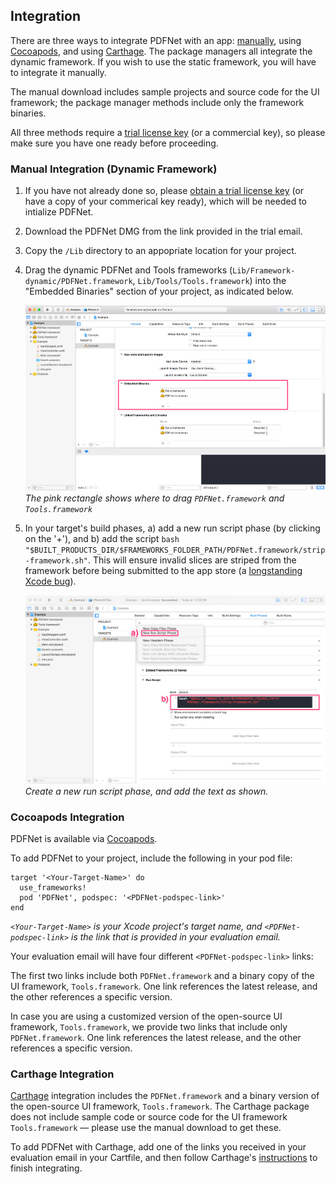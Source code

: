 ## Integration

There are three ways to integrate PDFNet with an app: [manually](./index.html#Manual-Integration-(Dynamic-Framework)), using [Cocoapods](./index.html#Cocoapods), and using [Carthage](./index.html#CocoapodsCarthage). The package managers all integrate the dynamic framework. If you wish to use the static framework, you will have to integrate it manually.

The manual download includes sample projects and source code for the UI framework; the package manager methods include only the framework binaries.

All three methods require a [trial license key](https://www.pdftron.com/pdfnet/mobile/request_trial.html) (or a commercial key), so please make sure you have one ready before proceeding.

### Manual Integration (Dynamic Framework)


1. If you have not already done so, please [obtain a trial license key](https://www.pdftron.com/pdfnet/mobile/request_trial.html) (or have a copy of your commerical key ready), which will be needed to intialize PDFNet.
2. Download the PDFNet DMG from the link provided in the trial email.
3. Copy the `/Lib` directory to an appopriate location for your project.
4. Drag the dynamic PDFNet and Tools frameworks (`Lib/Framework-dynamic/PDFNet.framework`, `Lib/Tools/Tools.framework`) into the "Embedded Binaries" section of your project, as indicated below.

    ![Add the frameworks to the project](add-frameworks.png)  
    _The pink rectangle shows where to drag `PDFNet.framework` and `Tools.framework`_ 

5. In your target's build phases, a) add a new run script phase (by clicking on the '+'), and b) add the script ```bash "$BUILT_PRODUCTS_DIR/$FRAMEWORKS_FOLDER_PATH/PDFNet.framework/strip-framework.sh"```. This will ensure invalid slices are striped from the framework before being submitted to the app store (a [longstanding Xcode bug](http://www.openradar.me/radar?id=6409498411401216)).

    ![Add the script to the project](add-script.png)
    _Create a new run script phase, and add the text as shown._

### Cocoapods Integration

PDFNet is available via [Cocoapods](https://www.cocoapods.com/).

To add PDFNet to your project, include the following in your pod file:

```
target '<Your-Target-Name>' do
  use_frameworks!
  pod 'PDFNet', podspec: '<PDFNet-podspec-link>'
end
```
_`<Your-Target-Name>` is your Xcode project's target name, and `<PDFNet-podspec-link>` is the link that is provided in your evaluation email._

Your evaluation email will have four different `<PDFNet-podspec-link>` links:  

The first two links include both `PDFNet.framework` and a binary copy of the UI framework, `Tools.framework`. One link references the latest release, and the other references a specific version.

In case you are using a customized version of the open-source UI framework, `Tools.framework`, we provide two links that include only `PDFNet.framework`. One link references the latest release, and the other references a specific version.

### Carthage Integration

[Carthage](https://github.com/Carthage/Carthage) integration includes the `PDFNet.framework` and a binary version of the open-source UI framework, `Tools.framework`. The Carthage package does not include sample code or source code for the UI framework `Tools.framework` — please use the manual download to get these.

To add PDFNet with Carthage, add one of the links you received in your evaluation email in your Cartfile, and then follow Carthage's [instructions](https://github.com/Carthage/Carthage/blob/master/README.md#if-youre-building-for-ios-tvos-or-watchos) to finish integrating.